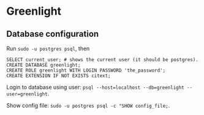 # Greenlight

## Database configuration
Run `sudo -u postgres psql`, then
```[sql]
SELECT current_user; # shows the current user (it should be postgres).
CREATE DATABASE greenlight;
CREATE ROLE greenlight WITH LOGIN PASSWORD 'the_password';
CREATE EXTENSION IF NOT EXISTS citext;
```
Login to database using user: `psql --host=localhost --db=greenlight --user=greenlight`.

Show config file: `sudo -u postgres psql -c "SHOW config_file;`.
